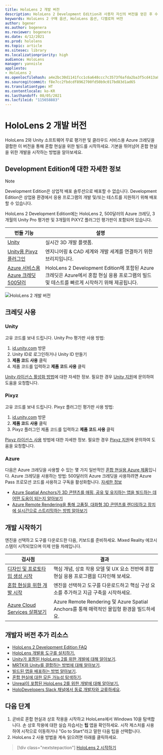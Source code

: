 ```yaml
---
title: HoloLens 2 개발 버전
description: HoloLens 2 Development Edition과 사용자 자신의 버전을 얻은 후 수행할 작업을 알아봅니다.
keywords: HoloLens 2 구매 옵션, HoloLens 옵션, 디벨로퍼 버전
author: bgener
ms.author: bogenera
ms.reviewer: bogenera
ms.date: 4/12/2021
ms.prod: hololens
ms.topic: article
ms.sitesec: library
ms.localizationpriority: high
audience: HoloLens
manager: yannisle
appliesto:
- HoloLens 2
ms.openlocfilehash: a4e2bc30d1141fcc1c6a648ccc7c3573f6afda2ba3f5cd413a8e9a69203ea617
ms.sourcegitcommit: f8e7cc2fbdcdf8962700fd50b9c017bd83d1ad65
ms.translationtype: HT
ms.contentlocale: ko-KR
ms.lasthandoff: 08/05/2021
ms.locfileid: "115658883"
---
```

# <a name="hololens-2-development-edition"></a>HoloLens 2 개발 버전

HoloLens 2와 Unity 소프트웨어 무료 평가판 및 클라우드 서비스용 Azure 크레딧을 결합한 이 버전을 통해 혼합 현실을 위한 빌드를 시작하세요. 기본을 뛰어넘어 혼합 현실을 위한 개발을 시작하는 방법을 알아보세요.

## <a name="learn-about-the-development-edition"></a>Development Edition에 대한 자세한 정보

> [!NOTE]
> Development Edition은 상업적 배포 솔루션으로 배포할 수 없습니다. Development Edition은 상업용 환경에서 응용 프로그램의 개발 및/또는 테스트를 지원하기 위해 배포할 수 있습니다.  

HoloLens 2 Development Edition에는 HoloLens 2, 500달러의 Azure 크레딧, 3개월의 Unity Pro 평가판 및 3개월의 PiXYZ 플러그인 평가판이 포함되어 있습니다.

| 번들 기능 | 설명 |
|---|---|
|  [Unity](https://unity.com/) | 실시간 3D 개발 플랫폼.   |
|  [Unity용 Pixyz 플러그인](https://www.pixyz-software.com/plugin/) | 엔지니어링 &amp; CAD 세계와 개발 세계를 연결하기 위한 브리지입니다.   |
| [Azure 서비스용 Azure 크레딧 500달러](https://azure.microsoft.com/resources/) | HoloLens 2 Development Edition에 포함된 Azure 크레딧은 Azure에서 혼합 현실 응용 프로그램의 빌드 및 테스트를 빠르게 시작하기 위해 제공됩니다. |

![HoloLens 2 개발 버전](./images/hololens-2-dev-ed.png)

## <a name="redeem-your-credits"></a>크레딧 사용

### <a name="unity"></a>Unity
고유 코드를 보내 드립니다. Unity Pro 평가판 사용 방법:
1. [id.unity.com](http://id.unity.com/) 방문
1. Unity ID로 로그인하거나 Unity ID 만들기
1. **제품 코드 사용** 클릭
1. 제품 코드를 입력하고 **제품 코드 사용** 클릭

[Unity 라이선스 활성화 방법](https://support.unity3d.com/hc/articles/211438683-How-do-I-activate-my-license-)에 대한 자세한 정보. 필요한 경우 [Unity 지원](https://support.unity3d.com/hc)에 문의하여 도움을 요청합니다.  

### <a name="pixyz"></a>Pixyz
고유 코드를 보내 드립니다. Pixyz 플러그인 평가판 사용 방법:
1. [id.unity.com](http://id.unity.com/) 방문
1. **제품 코드 사용** 클릭
1. Pixyz 플러그인 제품 코드를 입력하고 **제품 코드 사용** 클릭

[Pixyz 라이선스 사용](https://www.pixyz-software.com/documentations/html/2020.1/review/TrialLicense.html) 방법에 대한 자세한 정보. 필요한 경우 [Pixyz 지원](https://www.pixyz-software.com/support/)에 문의하여 도움을 요청합니다.

### <a name="azure"></a>Azure
다음은 Azure 크레딧을 사용할 수 있는 몇 가지 일반적인 [혼합 현실용 Azure 제품](https://azure.microsoft.com/topic/mixed-reality/)입니다.
Azure 크레딧을 사용하는 방법: 500달러의 Azure 크레딧을 사용하려면 Azure Pass 프로모션 코드를 사용하고 구독을 활성화합니다. [자세한 정보](hololens2-development-edition-faq.yml#how-can-i-redeem-my--500-azure-credit-)

- [Azure Spatial Anchors가 3D 콘텐츠를 매핑, 공유 및 유지하는 앱을 빌드하는 데 어떤 도움이 되는지 알아보기](https://azure.microsoft.com/services/spatial-anchors/)
- [Azure Remote Rendering을 통해 고품질, 대화형 3D 콘텐츠를 렌더링하고 장치에 실시간으로 스트리밍하는 방법 알아보기](https://azure.microsoft.com/services/remote-rendering/)

## <a name="get-started-developing"></a>개발 시작하기

엔진을 선택하고 도구를 다운로드한 다음, 키보드를 준비하세요. Mixed Reality 에코시스템이 시작되었으며 이제 만들 차례입니다.

|     검사점                              |     결과                                                                                                                    |
|---------------------------------------------|---------------------------------------------------------------------------------------------------------------------------------|
|     [디자인 및 프로토타입 생성 시작](/windows/mixed-reality/design/design)         |     핵심 개념, 상호 작용 모델 및 UX 요소 전반에 혼합 현실 응용 프로그램을 디자인해 보세요.     |
|     [혼합 현실을 위한 개발 시작](/windows/mixed-reality/develop/development?tabs=unity)    |     엔진을 선택하고 도구를 다운로드하고 핵심 구성 요소를 추가하고 지금 구축을 시작하세요.                                  |
|     [Azure Cloud Services 살펴보기](/windows/mixed-reality/develop/mixed-reality-cloud-services)            |     Azure Remote Rendering 및 Azure Spatial Anchors를 통해 매력적인 몰입형 환경을 빌드하세요.                                 |

## <a name="developer-edition-additional-resources"></a>개발자 버전 추가 리소스

- [HoloLens 2 Development Edition FAQ](hololens2-development-edition-faq.yml)
- [HoloLens 개발용 도구를 설치하기.](/windows/mixed-reality/develop/install-the-tools?tabs=unity)
- [Unity가 포함된 HoloLens 2를 위한 개발에 대해 알아보기](/windows/mixed-reality/develop/unity/unity-development-overview?tabs=mrtk%2Carr%2Chl2).
- [MRTK와 Unity를 결합하는 방법에 대해 알아보기](/windows/mixed-reality/develop/unity/mrtk-getting-started).
- [빌드된 앱을 배포하는 방법 알아보기](app-deploy-overview.md).
- [혼합 현실에 대한 모든 가능성 탐색하기](/windows/mixed-reality/).
- [Unreal이 포함된 HoloLens 2를 위한 개발에 대해 알아보기.](/windows/mixed-reality/develop/unreal/unreal-development-overview?tabs=mrtk%2Casa)
- [HoloDevelopers Slack 채널에서 동료 개발자와 교류하세요](https://holodevelopersslack.azurewebsites.net/).

## <a name="next-steps"></a>다음 단계

1. 곧바로 혼합 현실과 상호 작용을 시작하고 HoloLens에서 Windows 10을 탐색합니다. 손 상호 작용에 대한 실습 자습서는 **팁** 앱을 확인하세요. 시작 제스처를 사용하여 시작으로 이동하거나 "Go to Start"라고 말한 다음 팁을 선택합니다.
1. HoloLens 2 사용 방법을 계속 읽으려면 아래를 클릭하세요.

> [!div class="nextstepaction"]
> [HoloLens 2 시작하기](hololens2-basic-usage.md)
